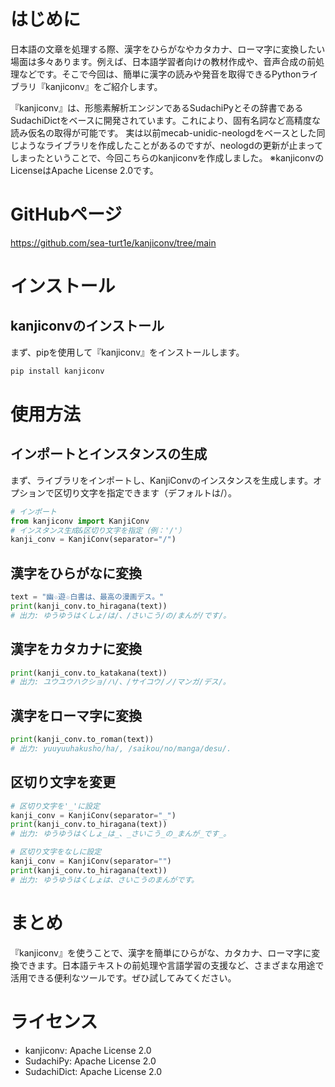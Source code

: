 # はじめに
日本語の文章を処理する際、漢字をひらがなやカタカナ、ローマ字に変換したい場面は多々あります。例えば、日本語学習者向けの教材作成や、音声合成の前処理などです。そこで今回は、簡単に漢字の読みや発音を取得できるPythonライブラリ『kanjiconv』をご紹介します。

『kanjiconv』は、形態素解析エンジンであるSudachiPyとその辞書であるSudachiDictをベースに開発されています。これにより、固有名詞など高精度な読み仮名の取得が可能です。
実は以前mecab-unidic-neologdをベースとした同じようなライブラリを作成したことがあるのですが、neologdの更新が止まってしまったということで、今回こちらのkanjiconvを作成しました。
※kanjiconvのLicenseはApache License 2.0です。

# GitHubページ
https://github.com/sea-turt1e/kanjiconv/tree/main

# インストール
## kanjiconvのインストール
まず、pipを使用して『kanjiconv』をインストールします。
```bash
pip install kanjiconv
```

# 使用方法
## インポートとインスタンスの生成
まず、ライブラリをインポートし、KanjiConvのインスタンスを生成します。オプションで区切り文字を指定できます（デフォルトは/）。

```python
# インポート
from kanjiconv import KanjiConv
# インスタンス生成&区切り文字を指定（例：'/'）
kanji_conv = KanjiConv(separator="/")
```

## 漢字をひらがなに変換
```python
text = "幽☆遊☆白書は、最高の漫画デス。"
print(kanji_conv.to_hiragana(text))
# 出力: ゆうゆうはくしょ/は/、/さいこう/の/まんが/です/。
```

## 漢字をカタカナに変換
```python
print(kanji_conv.to_katakana(text))
# 出力: ユウユウハクショ/ハ/、/サイコウ/ノ/マンガ/デス/。
```
## 漢字をローマ字に変換
```python
print(kanji_conv.to_roman(text))
# 出力: yuuyuuhakusho/ha/, /saikou/no/manga/desu/.
```
## 区切り文字を変更
```python
# 区切り文字を'_'に設定
kanji_conv = KanjiConv(separator="_")
print(kanji_conv.to_hiragana(text))
# 出力: ゆうゆうはくしょ_は_、_さいこう_の_まんが_です_。

# 区切り文字をなしに設定
kanji_conv = KanjiConv(separator="")
print(kanji_conv.to_hiragana(text))
# 出力: ゆうゆうはくしょは、さいこうのまんがです。
```

# まとめ
『kanjiconv』を使うことで、漢字を簡単にひらがな、カタカナ、ローマ字に変換できます。日本語テキストの前処理や言語学習の支援など、さまざまな用途で活用できる便利なツールです。ぜひ試してみてください。

# ライセンス
- kanjiconv: Apache License 2.0
- SudachiPy: Apache License 2.0
- SudachiDict: Apache License 2.0
